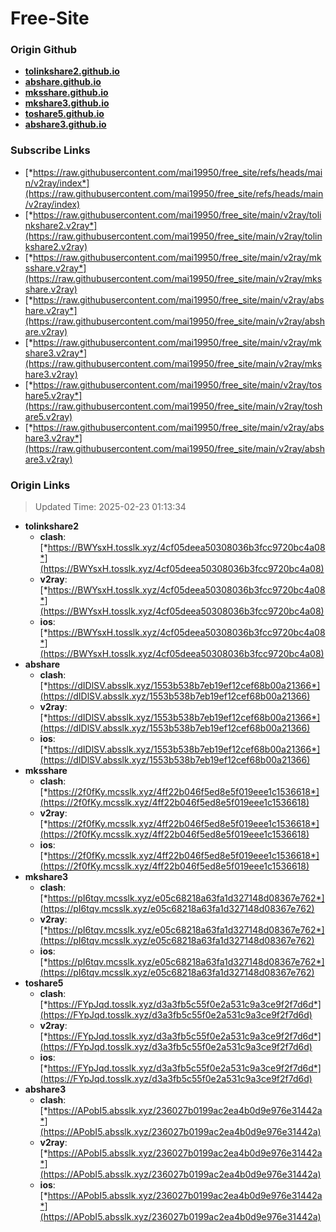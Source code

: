 # Free-Site

### Origin Github

- [**tolinkshare2.github.io**](https://github.com/tolinkshare2/tolinkshare2.github.io)
- [**abshare.github.io**](https://github.com/abshare/abshare.github.io)
- [**mksshare.github.io**](https://github.com/mksshare/mksshare.github.io)
- [**mkshare3.github.io**](https://github.com/mkshare3/mkshare3.github.io)
- [**toshare5.github.io**](https://github.com/toshare5/toshare5.github.io)
- [**abshare3.github.io**](https://github.com/abshare3/abshare3.github.io)

### Subscribe Links

- [*https://raw.githubusercontent.com/mai19950/free_site/refs/heads/main/v2ray/index*](https://raw.githubusercontent.com/mai19950/free_site/refs/heads/main/v2ray/index)
- [*https://raw.githubusercontent.com/mai19950/free_site/main/v2ray/tolinkshare2.v2ray*](https://raw.githubusercontent.com/mai19950/free_site/main/v2ray/tolinkshare2.v2ray)
- [*https://raw.githubusercontent.com/mai19950/free_site/main/v2ray/mksshare.v2ray*](https://raw.githubusercontent.com/mai19950/free_site/main/v2ray/mksshare.v2ray)
- [*https://raw.githubusercontent.com/mai19950/free_site/main/v2ray/abshare.v2ray*](https://raw.githubusercontent.com/mai19950/free_site/main/v2ray/abshare.v2ray)
- [*https://raw.githubusercontent.com/mai19950/free_site/main/v2ray/mkshare3.v2ray*](https://raw.githubusercontent.com/mai19950/free_site/main/v2ray/mkshare3.v2ray)
- [*https://raw.githubusercontent.com/mai19950/free_site/main/v2ray/toshare5.v2ray*](https://raw.githubusercontent.com/mai19950/free_site/main/v2ray/toshare5.v2ray)
- [*https://raw.githubusercontent.com/mai19950/free_site/main/v2ray/abshare3.v2ray*](https://raw.githubusercontent.com/mai19950/free_site/main/v2ray/abshare3.v2ray)

### Origin Links

> Updated Time: 2025-02-23 01:13:34

- **tolinkshare2**
  - **clash**: [*https://BWYsxH.tosslk.xyz/4cf05deea50308036b3fcc9720bc4a08*](https://BWYsxH.tosslk.xyz/4cf05deea50308036b3fcc9720bc4a08)
  - **v2ray**: [*https://BWYsxH.tosslk.xyz/4cf05deea50308036b3fcc9720bc4a08*](https://BWYsxH.tosslk.xyz/4cf05deea50308036b3fcc9720bc4a08)
  - **ios**: [*https://BWYsxH.tosslk.xyz/4cf05deea50308036b3fcc9720bc4a08*](https://BWYsxH.tosslk.xyz/4cf05deea50308036b3fcc9720bc4a08)
- **abshare**
  - **clash**: [*https://dIDlSV.absslk.xyz/1553b538b7eb19ef12cef68b00a21366*](https://dIDlSV.absslk.xyz/1553b538b7eb19ef12cef68b00a21366)
  - **v2ray**: [*https://dIDlSV.absslk.xyz/1553b538b7eb19ef12cef68b00a21366*](https://dIDlSV.absslk.xyz/1553b538b7eb19ef12cef68b00a21366)
  - **ios**: [*https://dIDlSV.absslk.xyz/1553b538b7eb19ef12cef68b00a21366*](https://dIDlSV.absslk.xyz/1553b538b7eb19ef12cef68b00a21366)
- **mksshare**
  - **clash**: [*https://2f0fKy.mcsslk.xyz/4ff22b046f5ed8e5f019eee1c1536618*](https://2f0fKy.mcsslk.xyz/4ff22b046f5ed8e5f019eee1c1536618)
  - **v2ray**: [*https://2f0fKy.mcsslk.xyz/4ff22b046f5ed8e5f019eee1c1536618*](https://2f0fKy.mcsslk.xyz/4ff22b046f5ed8e5f019eee1c1536618)
  - **ios**: [*https://2f0fKy.mcsslk.xyz/4ff22b046f5ed8e5f019eee1c1536618*](https://2f0fKy.mcsslk.xyz/4ff22b046f5ed8e5f019eee1c1536618)
- **mkshare3**
  - **clash**: [*https://pI6tqv.mcsslk.xyz/e05c68218a63fa1d327148d08367e762*](https://pI6tqv.mcsslk.xyz/e05c68218a63fa1d327148d08367e762)
  - **v2ray**: [*https://pI6tqv.mcsslk.xyz/e05c68218a63fa1d327148d08367e762*](https://pI6tqv.mcsslk.xyz/e05c68218a63fa1d327148d08367e762)
  - **ios**: [*https://pI6tqv.mcsslk.xyz/e05c68218a63fa1d327148d08367e762*](https://pI6tqv.mcsslk.xyz/e05c68218a63fa1d327148d08367e762)
- **toshare5**
  - **clash**: [*https://FYpJqd.tosslk.xyz/d3a3fb5c55f0e2a531c9a3ce9f2f7d6d*](https://FYpJqd.tosslk.xyz/d3a3fb5c55f0e2a531c9a3ce9f2f7d6d)
  - **v2ray**: [*https://FYpJqd.tosslk.xyz/d3a3fb5c55f0e2a531c9a3ce9f2f7d6d*](https://FYpJqd.tosslk.xyz/d3a3fb5c55f0e2a531c9a3ce9f2f7d6d)
  - **ios**: [*https://FYpJqd.tosslk.xyz/d3a3fb5c55f0e2a531c9a3ce9f2f7d6d*](https://FYpJqd.tosslk.xyz/d3a3fb5c55f0e2a531c9a3ce9f2f7d6d)
- **abshare3**
  - **clash**: [*https://APobI5.absslk.xyz/236027b0199ac2ea4b0d9e976e31442a*](https://APobI5.absslk.xyz/236027b0199ac2ea4b0d9e976e31442a)
  - **v2ray**: [*https://APobI5.absslk.xyz/236027b0199ac2ea4b0d9e976e31442a*](https://APobI5.absslk.xyz/236027b0199ac2ea4b0d9e976e31442a)
  - **ios**: [*https://APobI5.absslk.xyz/236027b0199ac2ea4b0d9e976e31442a*](https://APobI5.absslk.xyz/236027b0199ac2ea4b0d9e976e31442a)
